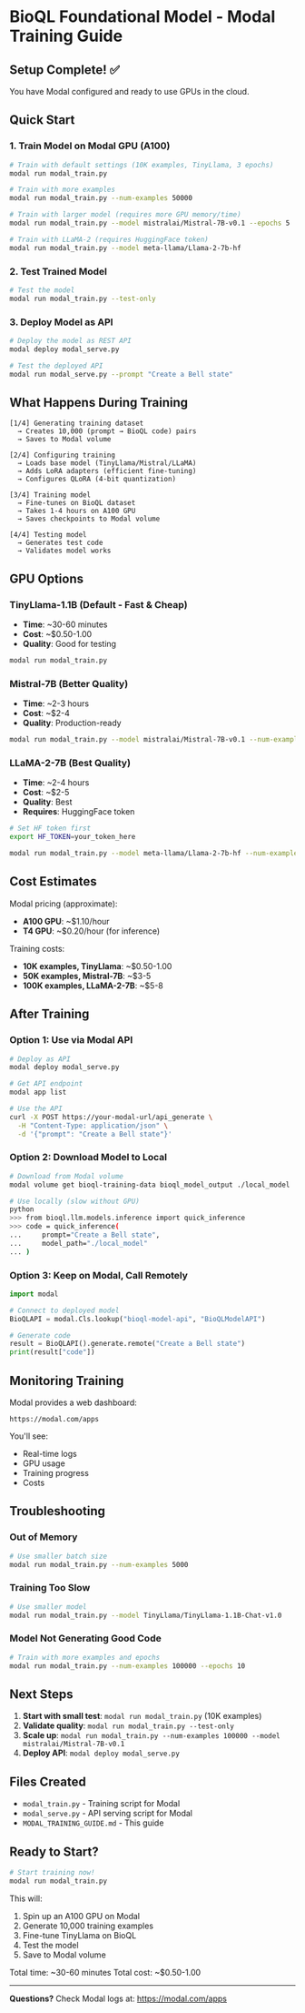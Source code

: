 # BioQL Foundational Model - Modal Training Guide

## Setup Complete! ✅

You have Modal configured and ready to use GPUs in the cloud.

## Quick Start

### 1. Train Model on Modal GPU (A100)

```bash
# Train with default settings (10K examples, TinyLlama, 3 epochs)
modal run modal_train.py

# Train with more examples
modal run modal_train.py --num-examples 50000

# Train with larger model (requires more GPU memory/time)
modal run modal_train.py --model mistralai/Mistral-7B-v0.1 --epochs 5

# Train with LLaMA-2 (requires HuggingFace token)
modal run modal_train.py --model meta-llama/Llama-2-7b-hf
```

### 2. Test Trained Model

```bash
# Test the model
modal run modal_train.py --test-only
```

### 3. Deploy Model as API

```bash
# Deploy the model as REST API
modal deploy modal_serve.py

# Test the deployed API
modal run modal_serve.py --prompt "Create a Bell state"
```

## What Happens During Training

```
[1/4] Generating training dataset
  → Creates 10,000 (prompt → BioQL code) pairs
  → Saves to Modal volume

[2/4] Configuring training
  → Loads base model (TinyLlama/Mistral/LLaMA)
  → Adds LoRA adapters (efficient fine-tuning)
  → Configures QLoRA (4-bit quantization)

[3/4] Training model
  → Fine-tunes on BioQL dataset
  → Takes 1-4 hours on A100 GPU
  → Saves checkpoints to Modal volume

[4/4] Testing model
  → Generates test code
  → Validates model works
```

## GPU Options

### TinyLlama-1.1B (Default - Fast & Cheap)
- **Time**: ~30-60 minutes
- **Cost**: ~$0.50-1.00
- **Quality**: Good for testing
```bash
modal run modal_train.py
```

### Mistral-7B (Better Quality)
- **Time**: ~2-3 hours
- **Cost**: ~$2-4
- **Quality**: Production-ready
```bash
modal run modal_train.py --model mistralai/Mistral-7B-v0.1 --num-examples 50000
```

### LLaMA-2-7B (Best Quality)
- **Time**: ~2-4 hours
- **Cost**: ~$2-5
- **Quality**: Best
- **Requires**: HuggingFace token
```bash
# Set HF token first
export HF_TOKEN=your_token_here

modal run modal_train.py --model meta-llama/Llama-2-7b-hf --num-examples 100000
```

## Cost Estimates

Modal pricing (approximate):
- **A100 GPU**: ~$1.10/hour
- **T4 GPU**: ~$0.20/hour (for inference)

Training costs:
- **10K examples, TinyLlama**: ~$0.50-1.00
- **50K examples, Mistral-7B**: ~$3-5
- **100K examples, LLaMA-2-7B**: ~$5-8

## After Training

### Option 1: Use via Modal API

```bash
# Deploy as API
modal deploy modal_serve.py

# Get API endpoint
modal app list

# Use the API
curl -X POST https://your-modal-url/api_generate \
  -H "Content-Type: application/json" \
  -d '{"prompt": "Create a Bell state"}'
```

### Option 2: Download Model to Local

```bash
# Download from Modal volume
modal volume get bioql-training-data bioql_model_output ./local_model

# Use locally (slow without GPU)
python
>>> from bioql.llm.models.inference import quick_inference
>>> code = quick_inference(
...     prompt="Create a Bell state",
...     model_path="./local_model"
... )
```

### Option 3: Keep on Modal, Call Remotely

```python
import modal

# Connect to deployed model
BioQLAPI = modal.Cls.lookup("bioql-model-api", "BioQLModelAPI")

# Generate code
result = BioQLAPI().generate.remote("Create a Bell state")
print(result["code"])
```

## Monitoring Training

Modal provides a web dashboard:
```
https://modal.com/apps
```

You'll see:
- Real-time logs
- GPU usage
- Training progress
- Costs

## Troubleshooting

### Out of Memory
```bash
# Use smaller batch size
modal run modal_train.py --num-examples 5000
```

### Training Too Slow
```bash
# Use smaller model
modal run modal_train.py --model TinyLlama/TinyLlama-1.1B-Chat-v1.0
```

### Model Not Generating Good Code
```bash
# Train with more examples and epochs
modal run modal_train.py --num-examples 100000 --epochs 10
```

## Next Steps

1. **Start with small test**: `modal run modal_train.py` (10K examples)
2. **Validate quality**: `modal run modal_train.py --test-only`
3. **Scale up**: `modal run modal_train.py --num-examples 100000 --model mistralai/Mistral-7B-v0.1`
4. **Deploy API**: `modal deploy modal_serve.py`

## Files Created

- `modal_train.py` - Training script for Modal
- `modal_serve.py` - API serving script for Modal
- `MODAL_TRAINING_GUIDE.md` - This guide

## Ready to Start?

```bash
# Start training now!
modal run modal_train.py
```

This will:
1. Spin up an A100 GPU on Modal
2. Generate 10,000 training examples
3. Fine-tune TinyLlama on BioQL
4. Test the model
5. Save to Modal volume

Total time: ~30-60 minutes
Total cost: ~$0.50-1.00

---

**Questions?** Check Modal logs at: https://modal.com/apps
